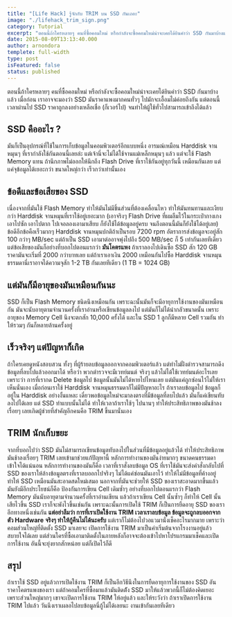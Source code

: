 ```yaml
---
title: "[Life Hack] รู้จักกับ TRIM บน SSD กันเถอะ"
image: "./lifehack_trim_sign.png"
category: Tutorial
excerpt: "ตอนนี้ถ้าใครหลายๆ คนที่ซื้อคอมใหม่ หรือกำลังจะซื้อคอมใหม่น่าจะเคยได้ยินคำว่า SSD กันมาบ้างแล้ว เมื่อก่อน เราอาจจะมองว่า SSD มันราคาแพงมากคนทั่วๆ ไปมักจะเอื้อมไม่ค่อยถึงกัน"
date: 2015-08-09T13:13:40.000
author: arnondora
templete: full-width
type: post
isFeatured: false
status: published
---
```


ตอนนี้ถ้าใครหลายๆ คนที่ซื้อคอมใหม่ หรือกำลังจะซื้อคอมใหม่น่าจะเคยได้ยินคำว่า SSD กันมาบ้างแล้ว เมื่อก่อน เราอาจจะมองว่า SSD มันราคาแพงมากคนทั่วๆ ไปมักจะเอื้อมไม่ค่อยถึงกัน แต่ตอนนี้เวลาผ่านไป SSD ราคาถูกลงอย่างเหลือเชื่อ (ก็เวอร์ไป) จนทำให้ผู้ใช้ทั่วไปสามารถเข้าถึงได้แล้ว

## SSD คืออะไร ?
มันก็เป็นอุปกรณ์ที่ใช้ในการเก็บข้อมูลในคอมพิวเตอร์อีกแบบหนึ่ง อารมณ์เหมือน Harddisk จานหมุนๆ ที่เรากำลังใช้กันตอนนี้เลยล่ะ แต่เจ้านี่จะไม่ได้ใช้จานแม่เหล็กหมุนๆ แล้ว แต่จะใช้ Flash Memory แทน ถ้านึกภาพไม่ออกให้นึกถึง Flash Drive ที่เราใช้กันอยู่ทุกวันนี้ เหมือนกันเลย แต่แค่จุข้อมูลได้เยอะกว่า ขนาดใหญ่กว่า เร็วกว่าเท่านั้นเอง

## ข้อดีและข้อเสียของ SSD
เนื่องจากที่มันใช้ Flash Memory ทำให้มันไม่มีชิ้นส่วนที่ต้องเคลื่อนไหว ทำให้มันทนทานและเงียบกว่า Harddisk จานหมุนที่เราใช้อยู่เยอะมาก (เอาจริงๆ Flash Drive ที่ผมลืมไว้ในกระเป๋ากางเกง เอาไปซัก เอาไปตาก ไปเจอลองเอามาเสียบ ก็ยังใช้ได้ข้อมูลอยู่ครบ จนถึงตอนนี้มันก็ยังใช้ได้อยู่เลย) ข้อดีอีกข้อคือเร็วมากๆ Harddisk จานหมุนปกติถ้าเป็นรอบ 7200 rpm อัตราการส่งข้อมูลจะอยู่สัก 100 กว่าๆ MB/sec แต่ถ้าเป็น SSD เอามาต่ออาจพุ่งไปถึง 500 MB/sec ก็ 5 เท่ากันเลยทีเดียว แต่ข้อเสียของมันก็อย่างที่บอกไปตอนแรกว่า **มันโคตรแพง** ถ้าเราลองไปเดินซื้อ SSD สัก 120 GB ราคามันจะเริ่มที่ 2000 กว่าบาทเลย แต่ถ้าเราเอาเงิน 2000 เหมือนกันไปซื้อ Harddisk จานหมุนธรรมดานี่เราอาจได้ความจุสัก 1-2 TB กันเลยทีเดียว (1 TB = 1024 GB)

## แต่มันก็มีอายุของมันเหมือนกันนะ
SSD ก็เป็น Flash Memory ชนิดนึงเหมือนกัน เพราะฉะนั้นมันก็จะมีอายุการใช้งานของมันเหมือนกัน มันจะนับอายุตามจำนวนครั้งที่เราอ่านหรือเขียนข้อมูลลงไป แต่มันก็ไม่ได้น่ากลัวขนาดนั้น เพราะอายุของ Memory Cell นึงจะตกสัก 10,000 ครั้งได้ และใน SSD 1 ลูกก็มีหลาย Cell รวมกัน ทำให้รวมๆ กันก็หลายล้านครั้งอยู่

## เร็วจริงๆ แต่ปัญหาก็เกิด
ถ้าใครเคยดูหนังสอบสวน ทั้งๆ ที่ผู้ร้ายลบข้อมูลออกจากคอมพิวเตอร์แล้ว แต่ทำไม่ฝั่งตำรวจสามารถดึงข้อมูลที่ลบไปแล้วออกมาได้ หรือว่า พวกตำรวจจะมีเวทย์มนต์ จริงๆ แล้วไม่ได้ใช้เวทย์มนต์อะไรเลย เพราะว่า การที่เรากด Delete ข้อมูลไป ข้อมูลนั้นมันไม่ได้หายไปไหนเลย แต่มันแค่ถูกซ่อนไว้ไม่ให้เราเห็นนั่นเอง เมื่อก่อนเราใช้ Harddisk จานหมุนธรรมดาก็ไม่มีปัญหาอะไร ถ้าเราลบข้อมูลไป ข้อมูลก็อยู่ใน Harddisk อย่างงั้นแหละ เดี๋ยวพอข้อมูลใหม่จะมาลงตรงที่มีข้อมูลที่ลบไปแล้ว มันก็แค่เขียนทับลงไปได้เลย แต่ SSD ทำแบบนั้นไม่ได้ ทำให้เวลาถ้าเราใช้ๆ ไปนานๆ ทำให้ประสิทธิภาพของมันช้าลงเรื่อยๆ เลยเกิดผู้ช่วยที่สำคัญอีกคนคือ TRIM ขึ้นมานั่นเอง

## TRIM นักเก็บขยะ
จากที่บอกไปว่า SSD มันไม่สามารถเขียนข้อมูลทับลงไปในส่วนที่มีข้อมูลอยู่แล้วได้ ทำให้ประสิทธิภาพมันช้าลงเรื่อยๆ TRIM เลยเข้ามาช่วยแก้ปัญหานี้ หลักการทำงานของมันง่ายมากๆ ขนาดคนธรรมดาเข้าใจได้แน่นอน หลักการทำงานของมันก็คือ เวลาที่เราสั่งลบข้อมูล OS ที่เราใช้มันจะส่งคำสั่งกลับไปที่ SSD ของเราให้ล้างข้อมูลตรงที่เราลบออกไปจริงๆ ไม่ได้แค่ซ่อนมันเอาไว้ ทำให้ไม่มีข้อมูลที่ค้างอยู่ ทำให้ SSD เหมือนมันสะอาดสดใหม่เสมอ นอกจากที่มันจะช่วยให้ SSD ของเราสะอาดมากขึ้นแล้ว มันยังมีอีกประโยชน์ก็คือ ป้องกันการเขียน Cell เดิมซ้ำๆ อย่างที่บอกไปตอนแรกว่า Flash Memory มันนับอายุตามจำนวนครั้งที่เราอ่านเขียน แล้วถ้าเราเขียน Cell นั้นซ้ำๆ ก็ทำให้ Cell นั้นเสียไวขึ้น SSD เราก็จะพังไวขึ้นเช่นกัน เพราะฉะนั้นการเปิดใช้ TRIM ก็เป็นการยืดอายุ SSD ของเราอีกทางหนึ่งเช่นกัน
**แต่อย่าลืมว่า การที่เราเปิดใช้งาน TRIM เวลาเราลบข้อมูล ข้อมูลจะถูกลบออกจากตัว Hardware จริงๆ ทำให้กู้คืนไม่ได้นะครับ**
แต่เราก็ไม่ต้องไปวอแวมานั่งเช็คอะไรมากมาย เพราะว่า คอมส่วนใหญ่ที่ติดตั้ง SSD มาเลยจะ เปิดการใช้งาน TRIM มาเป็นค่าเริ่มต้นจากโรงงานอยู่แล้ว สบายใจได้เลย แต่ส่วนใครที่ซื้อเอามาติดตั้งในภายหลังก็อาจจะต้องเข้าไปหาโปรแกรมมาเช็คและเปิดการใช้งาน อันนี้จะยุ่งยากสักหน่อย แต่ก็เปิดไว้ก็ดี

## สรุป
ถ้าเราใช้ SSD อยู่แล้วการเปิดใช้งาน TRIM ก็เป็นอีกวิธีนึงในการยืดอายุการใช้งานของ SSD อันราคาโคตรแพงของเรา แต่ถ้าคอมใครที่ซื้อมาแล้วมันติดต้ัง SSD มาให้แล้วพวกนี้ก็ไม่ต้องคิดเยอะ เพราะส่วนใหญ่มากๆ เขาจะเปิดการใช้งาน TRIM ให้อยู่แล้ว และให้ระวังว่า ถ้าเราเปิดการใช้งาน TRIM ไปแล้ว วันนึงเราเผลอไปลบข้อมูลนี่กู้ไม่ได้เลยนะ งานเข้ากันเลยทีเดียว

